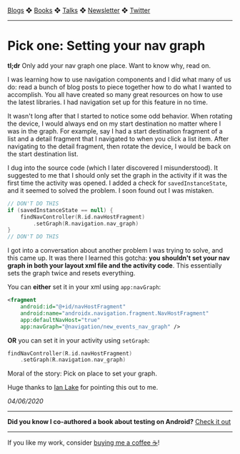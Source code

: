 [Blogs](../../blogs.md) ❖ [Books](../../books.md) ❖ [Talks](../../talks.md) ❖ [Newsletter](https://tinyletter.com/vgonda) ❖ [Twitter](https://twitter.com/TTGonda)

---

# Pick one: Setting your nav graph

**tl;dr** Only add your nav graph one place. Want to know why, read on.

I was learning how to use navigation components and I did what many of us do: read a bunch of blog posts to piece together how to do what I wanted to accomplish. You all have created so many great resources on how to use the latest libraries. I had navigation set up for this feature in no time.

It wasn't long after that I started to notice some odd behavior. When rotating the device, I would always end on my start destination no matter where I was in the graph. For example, say I had a start destination fragment of a list and a detail fragment that I navigated to when you click a list item. After navigating to the detail fragment, then rotate the device, I would be back on the start destination list.

I dug into the source code (which I later discovered I misunderstood). It suggested to me that I should only set the graph in the activity if it was the first time the activity was opened. I added a check for `savedInstanceState`, and it seemed to solved the problem. I soon found out I was mistaken.

```kotlin
// DON'T DO THIS
if (savedInstanceState == null) {
    findNavController(R.id.navHostFragment)
        .setGraph(R.navigation.nav_graph)
}
// DON'T DO THIS
```

I got into a conversation about another problem I was trying to solve, and this came up. It was there I learned this gotcha: **you shouldn't set your nav graph in both your layout xml file and the activity code**. This essentially sets the graph twice and resets everything.

You can **either** set it in your xml using `app:navGraph`:

```xml
<fragment
    android:id="@+id/navHostFragment"
    android:name="androidx.navigation.fragment.NavHostFragment"
    app:defaultNavHost="true"
    app:navGraph="@navigation/new_events_nav_graph" />
```

**OR** you can set it in your activity using `setGraph`:

```kotlin
findNavController(R.id.navHostFragment)
    .setGraph(R.navigation.nav_graph)
```

Moral of the story: Pick on place to set your graph.

Huge thanks to [Ian Lake](https://twitter.com/ianhlake) for pointing this out to me.

_04/06/2020_

-----

**Did you know I co-authored a book about testing on Android?** [Check it out](../../books.md)

---

If you like my work, consider [buying me a coffee ☕](https://www.buymeacoffee.com/96JjLEW)!
